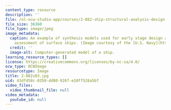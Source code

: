 ```yaml
---
content_type: resource
description: ''
file: /ol-ocw-studio-app/courses/2-082-ship-structural-analysis-design-13-122-spring-2003/43dfd58c0358dd809267e10ff528a5b7_2-082s03.jpg
file_size: 36360
file_type: image/jpeg
image_metadata:
  caption: An example of synthesis models used for early stage design and technology
    assessment of surface ships. (Image courtesy of the [U.S. Navy](http://www.navy.mil/).)
  credit: ''
  image-alt: Computer-generated model of a ship.
learning_resource_types: []
license: https://creativecommons.org/licenses/by-nc-sa/4.0/
ocw_type: OCWImage
resourcetype: Image
title: 2-082s03.jpg
uid: 43dfd58c-0358-dd80-9267-e10ff528a5b7
video_files:
  video_thumbnail_file: null
video_metadata:
  youtube_id: null
---
```

